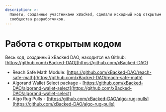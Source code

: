 ```yaml
---
description: >-
  Пакеты, созданные участниками xBacked, сделали исходный код открытым для
  сообщества разработчиков.
---
```


# Работа с открытым кодом

Весь код, созданный xBacked DAO, находится на Github: [https://github.com/xBacked-DAO](https://github.com/xBacked-DAO)

* Reach Safe Math Module: [https://github.com/xBacked-DAO/reach-safe-math](https://github.com/xBacked-DAO/reach-safe-math)
* Algorand Wallet Select package - [https://github.com/xBacked-DAO/algorand-wallet-select](https://github.com/xBacked-DAO/algorand-wallet-select)
* Algo Rug Pulls - [https://github.com/xBacked-DAO/algo-rug-pulls](https://github.com/xBacked-DAO/algo-rug-pulls)
